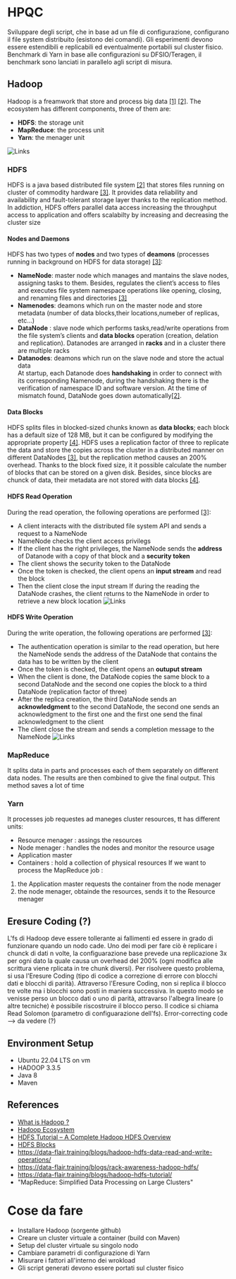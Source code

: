 # HPQC
Sviluppare degli script, che in base ad un file di configurazione, configurano il file system distribuito (esistono dei comandi). Gli esperimenti devono essere estendibili e replicabili ed eventualmente portabili sul cluster fisico.
Benchmark di Yarn in base alle configurazioni su DFSIO/Teragen, il benchmark sono lanciati in parallelo agli script di misura.


## Hadoop
Hadoop is a freamwork that store and process big data [[1]](#1) [[2]](#2). The ecosystem has different components, three of them are:
* **HDFS**: the storage unit
* **MapReduce**: the process unit
* **Yarn**: the menager unit

![Links](https://data-flair.training/blogs/wp-content/uploads/sites/2/2017/04/Hadoop-Ecosystem-2-01.jpg)

### HDFS
HDFS is a java based distributed file system [[2]](#2) that stores files running on cluster of commodity hardware [[3]](#3). It provides data reliability and availability and fault-tolerant storage layer thanks to the replication method. In addiction, HDFS offers parallel data access increasing the throughput access to application and offers scalabilty by increasing and decreasing the cluster size

#### Nodes and Daemons
HDFS has two types of **nodes** and two types of **deamons** (processes running in background on HDFS for data storage) [[3]](#3):
* **NameNode**: master node which manages and mantains the slave nodes, assigning tasks to them. Besides, regulates the client’s access to files and executes file system namespace operations like opening, closing, and renaming files and directories [[3]](#3)
* **Namenodes**:  deamons which run on the master node and store metadata (number of data blocks,their locations,numeber of replicas, etc...)
* **DataNode** : slave node which performs tasks,read/write operations from the file system’s clients and **data blocks** operation (creation, delation and replication). Datanodes are arranged in **racks**  and in a cluster there are multiple racks
* **Datanodes**: deamons which run on the slave node and store the actual data   
At startup, each Datanode does **handshaking** in order to connect with its corresponding Namenode, during the handshaking there is the verification of namespace ID and software version. At the time of mismatch found, DataNode goes down automatically[[2]](#2).  

#### Data Blocks
HDFS splits files in blocked-sized chunks known as **data blocks**; each block has a default size of 128 MB, but it can be configured by modifying the appropriate property [[4]](#4). HDFS uses a replication factor of three to replicate the data and store the copies across the cluster in a distributed manner on different DataNodes [[3]](#3), but the replication method causes an 200% overhead. Thanks to the block fixed size, it it possible calculate the number of blocks that can be stored on a given disk. Besides, since blocks are chunck of data, their metadata are not stored with data blocks [[4]](#4).

#### HDFS Read Operation
During the read operation, the following operations are performed [[3]](#3):
* A client interacts with the distributed file system API and sends a request to a NameNode
* NameNode checks the client access privilegs
* If the client has the right privileges, the NameNode sends the **address** of Datanode with a copy of that block and a **security token**
* The client shows the security token to the DataNode
* Once the token is checked, the client opens an **input stream** and read the block  
* Then the client close the input stream
If during the reading the DataNode crashes, the client returns to the NameNode in order to retrieve a new block location
![Links](https://data-flair.training/blogs/wp-content/uploads/sites/2/2016/05/Data-Read-Mechanism-in-HDFS.gif)

#### HDFS Write Operation
During the write operation, the following operations are performed [[3]](#3):
* The authentication operation is similar to the read operation, but here the NameNode sends the address of the DataNode that contains the data has to be written by the client
* Once the token is checked, the client opens an **outuput stream**
* When the client is done, the DataNode copies the same block to a second DataNode and the second one copies the block to a third DataNode (replication factor of three)
* After the replica creation, the third DataNode sends an **acknowledgment** to the second DataNode, the second one sends an acknowledgment to the first one and the first one send the final acknowledgment to the client
* The client close the stream and sends a completion message to the NameNode
![Links](https://data-flair.training/blogs/wp-content/uploads/sites/2/2016/05/Data-Write-Mechanism-in-HDFS.gif)


### MapReduce
It splits data in parts and processes each of them separately on different data nodes. The results are then combined to give the final output. This method saves a lot of time

### Yarn
It processes job requestes ad maneges cluster resources, tt has different units:
* Resource menager : assings the resources
* Node menager : handles the nodes and monitor the resource usage
* Application master
* Containers : hold a collection of physical resources
If we want to process the MapReduce job :
1) the Application master requests the container from the node menager
2) the node menager, obtainde the resources, sends it to the Resource menager

## Eresure Coding (?)
L'fs di Hadoop deve essere tollerante ai fallimenti ed essere in grado di funzionare quando un nodo cade. Uno dei modi per fare ciò è replicare i chunck di dati n volte, la configuarazione base prevede una replicazione 3x per ogni dato la quale causa un overhead del 200% (ogni modifica alle scrittura viene rplicata in tre chunk diversi). Per risolvere questo problema, si usa l'Eresure Coding (tipo di codice a correzione di errore con blocchi dati e blocchi di parità). Attraverso l'Eresure Coding, non si replica il blocco tre volte ma i blocchi sono posti in maniera successiva. In questo modo se venisse perso un blocco dati o uno di parità, attravarso l'albegra lineare (o altre tecniche) è possibile riscostruire il blocco perso. Il codice si chiama Read Solomon (parametro di configuarazione dell'fs).
Error-correcting code --> da vedere (?)


## Environment Setup
* Ubuntu 22.04 LTS on vm
* HADOOP 3.3.5
* Java 8
* Maven


## References
* <a id="1"></a> [What is Hadoop ?](https://www.youtube.com/watch?v=aReuLtY0YMI&t=1s)
* <a id="2"></a> [Hadoop Ecosystem](https://data-flair.training/blogs/hadoop-ecosystem-components/)
* <a id="3"></a> [HDFS Tutorial – A Complete Hadoop HDFS Overview](https://data-flair.training/blogs/hadoop-hdfs-tutorial/)
* <a id="4"></a> [HDFS Blocks](https://data-flair.training/blogs/data-block/)
* https://data-flair.training/blogs/hadoop-hdfs-data-read-and-write-operations/
* https://data-flair.training/blogs/rack-awareness-hadoop-hdfs/
* https://data-flair.training/blogs/hadoop-hdfs-tutorial/
* "MapReduce: Simplified Data Processing on Large Clusters"


# Cose da fare
* Installare Hadoop (sorgente github)
* Creare un cluster virtuale a container (build con Maven)
* Setup del cluster virtuale su singolo nodo
* Cambiare parametri di configurazione di Yarn
* Misurare i fattori all'interno dei wrokload
* Gli script generati devono essere portati sul cluster fisico